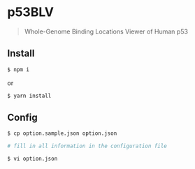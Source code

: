 # p53BLV

> Whole-Genome Binding Locations Viewer of Human p53

## Install

```bash
$ npm i
```
or
```bash
$ yarn install
```

## Config

```bash
$ cp option.sample.json option.json

# fill in all information in the configuration file

$ vi option.json
```
